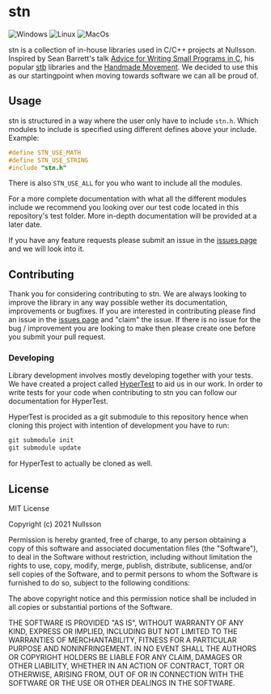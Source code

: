 # stn

![Windows](https://github.com/Nullsson/stn/workflows/Windows/badge.svg?branch=master)
![Linux](https://github.com/Nullsson/stn/workflows/Linux/badge.svg?branch=master)
![MacOs](https://github.com/Nullsson/stn/workflows/MacOs/badge.svg?branch=master)

stn is a collection of in-house libraries used in C/C++ projects at Nullsson.
Inspired by Sean Barrett's talk [Advice for Writing Small Programs in C](https://www.youtube.com/watch?v=eAhWIO1Ra6M), his popular [stb](https://github.com/nothings/stb) libraries and the [Handmade Movement](https://handmade.network/manifesto). We decided to use this as our startingpoint when moving towards software we can all be proud of.

## Usage

stn is structured in a way where the user only have to include `stn.h`. Which modules to include is specified using different defines above your include. Example:

```C
#define STN_USE_MATH
#define STN_USE_STRING
#include "stn.h"
```

There is also `STN_USE_ALL` for you who want to include all the modules.

For a more complete documentation with what all the different modules include we recommend you looking over our test code located in this repository's test folder. More in-depth documentation will be provided at a later date.

If you have any feature requests please submit an issue in the  [issues page](https://github.com/Nullsson/stn/issues) and we will look into it.

## Contributing

Thank you for considering contributing to stn. We are always looking to improve the library in any way possible wether its documentation, improvements or bugfixes. If you are interested in contributing please find an issue in the [issues page](https://github.com/Nullsson/stn/issues) and "claim" the issue. If there is no issue for the bug / improvement you are looking to make then please create one before you submit your pull request.

### Developing

Library development involves mostly developing together with your tests. We have created a project called [HyperTest](https://github.com/Nullsson/HyperTest) to aid us in our work. In order to write tests for your code when contributing to stn you can follow our documentation for HyperTest.

HyperTest is procided as a git submodule to this repository hence when cloning this project with intention of development you have to run:

```cmd
git submodule init
git submodule update
```

for HyperTest to actually be cloned as well.

## License

MIT License

Copyright (c) 2021 Nullsson

Permission is hereby granted, free of charge, to any person obtaining a copy
of this software and associated documentation files (the "Software"), to deal
in the Software without restriction, including without limitation the rights
to use, copy, modify, merge, publish, distribute, sublicense, and/or sell
copies of the Software, and to permit persons to whom the Software is
furnished to do so, subject to the following conditions:

The above copyright notice and this permission notice shall be included in all
copies or substantial portions of the Software.

THE SOFTWARE IS PROVIDED "AS IS", WITHOUT WARRANTY OF ANY KIND, EXPRESS OR
IMPLIED, INCLUDING BUT NOT LIMITED TO THE WARRANTIES OF MERCHANTABILITY,
FITNESS FOR A PARTICULAR PURPOSE AND NONINFRINGEMENT. IN NO EVENT SHALL THE
AUTHORS OR COPYRIGHT HOLDERS BE LIABLE FOR ANY CLAIM, DAMAGES OR OTHER
LIABILITY, WHETHER IN AN ACTION OF CONTRACT, TORT OR OTHERWISE, ARISING FROM,
OUT OF OR IN CONNECTION WITH THE SOFTWARE OR THE USE OR OTHER DEALINGS IN THE
SOFTWARE.
